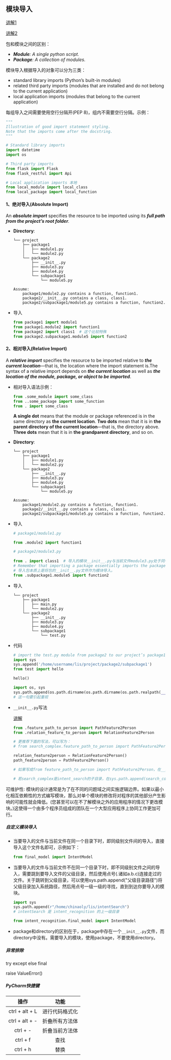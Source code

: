 ## 模块导入

[讲解1](https://realpython.com/absolute-vs-relative-python-imports/)

[讲解2](https://stackabuse.com/relative-vs-absolute-imports-in-python/)

包和模块之间的区别：

- ***Module**: A single python script.*
- ***Package**: A collection of modules.*

模块导入根据导入的对象可以分为三类：

- standard library imports (Python’s built-in modules)
- related third party imports (modules that are installed and do not belong to the current application)
- local application imports (modules that belong to the current application)

每组导入之间需要使用空行分隔开(PEP 8)，组内不需要空行分隔。示例：

```python
"""
Illustration of good import statement styling.
Note that the imports come after the docstring.
"""

# Standard library imports
import datetime
import os

# Third party imports
from flask import Flask
from flask_restful import Api

# Local application imports 本地
from local_module import local_class
from local_package import local_function
```

#### 1、绝对导入(Absolute Import)

An ***absolute import*** specifies the resource to be imported using its ***full path from the project’s root folder**.*

- **Directory**:

  ```
  └── project
      ├── package1
      │   ├── module1.py
      │   └── module2.py
      └── package2
          ├── __init__.py
          ├── module3.py
          ├── module4.py
          └── subpackage1
              └── module5.py
              
  Assume:            
      package1/module2.py contains a function, function1.
      package2/__init__.py contains a class, class1.
      package2/subpackage1/module5.py contains a function, function2.
  
  ```

- 导入

  ```python
  from package1 import module1
  from package1.module2 import function1
  from package2 import class1  # 这个比较特殊
  from package2.subpackage1.module5 import function2
  ```



#### 2、相对导入(Relative Import)

A ***relative import*** specifies the resource to be imported relative to ***the current location***—that is, the location where the import statement is.The syntax of a relative import depends on ***the current location*** as well as ***the location of the module, package, or object to be imported***.

- 相对导入语法示例：

  ```python
  from .some_module import some_class
  from ..some_package import some_function
  from . import some_class
  
  ```

  **A single dot** means that the module or package referenced is in the same directory as **the current location**. **Two dots** mean that it is in **the parent directory of the current location**—that is, the directory above. **Three dots** mean that it is in **the grandparent directory**, and so on.

- **Directory**:

  ```
  └── project
      ├── package1
      │   ├── module1.py
      │   └── module2.py
      └── package2
          ├── __init__.py
          ├── module3.py
          ├── module4.py
          └── subpackage1
              └── module5.py
              
  Assume:            
      package1/module2.py contains a function, function1.
      package2/__init__.py contains a class, class1.
      package2/subpackage1/module5.py contains a function, function2.
  ```

- 导入

  ```python
  # package1/module1.py
  
  from .module2 import function1
  ```

  ```python
  # package2/module3.py
   
  from . import class1  # 导入的模块__init__.py与当前文件module3.py处于同一级目录下
  # Remember that importing a package essentially imports the package’s __init__.py file as a module.
  # 导入包本质上是将包的__init__.py文件作为模块导入。
  from .subpackage1.module5 import function2
  ```

  

- 导入

  ```
  └── project
      ├── package1
      │   ├── main.py
      │   └── module2.py
      └── package2
          ├── __init__.py
          ├── module3.py
          ├── module4.py
          └── subpackage1
              └── test.py
  ```

- 代码

  ```python
  # import the test.py module from package2 to our project’s package1 main.py file.
  import sys
  sys.append('/home/username/lis/project/package2/subpackage1')
  from test import hello
  
  hello()
  ```

  

  ```python
  import os, sys
  sys.path.append(os.path.dirname(os.path.dirname(os.path.realpath(__file__))))
  # 这一句要引起重视
  ```

  



- `__init__.py`写法

  [讲解](https://towardsdatascience.com/understanding-python-imports-init-py-and-pythonpath-once-and-for-all-4c5249ab6355)

  ```python
  from .feature_path_to_person import PathFeature2Person
  from .relation_feature_to_person import RelationFeature2Person
  
  # 更推荐下面的写法，可以写为：
  # from search_complex.feature_path_to_person import PathFeature2Person
  
  relation_feature2person = RelationFeature2Person()
  path_feature2person = PathFeature2Person()
  
  # 如果写成from feature_path_to_person import PathFeature2Person，在__init__.py中直接执行则没有问题，如果是在包外直接导入import search_complex 则会没办法顺利执行。
  
  # 若search_complex是intent_search的子目录，在sys.path.append(search_complex)的情况下，是可以直接 import search_complex的。
  
  
  ```

  























可维护性: 模块的设计通常是为了在不同的问题域之间实施逻辑边界。如果以最小化相互依赖性的方式编写模块，那么对单个模块的修改将对程序的其他部分产生影响的可能性就会降低。(您甚至可以在不了解模块之外的应用程序的情况下更改模块。)这使得一个由多个程序员组成的团队在一个大型应用程序上协同工作更加可行。

##### 自定义模块导入

- 当要导入的文件与当前文件在同一个目录下时，即同级别文件间的导入，直接导入这个文件名即可，示例如下：

  ```python
  from final_model import IntentModel
  ```

- 当要导入的文件与当前文件不在同一个目录下时，即不同级别文件之间的导入，需要跳到要导入文件的父级目录，然后使用点号(.诸如a.b.c)连接走过的文件。关于跳转到父级目录，可以使用sys.path.append("父级目录路径")将父级目录加入系统路径，然后用点号一级一级的寻找，直到到达你要导入的模块。

  ```python
  import sys
  sys.path.append(r"/home/chinaoly/lis/intentSearch")
  # intentSearch 是 intent_recognition 的上一级目录
  
  from intent_recognition.final_model import IntentModel
  ```

- package和directory的区别在于，package中存在一个`__init__.py`文件，而directory中没有。需要导入的模块，使用package，不要使用directory。

##### 异常排除

try except else  final

raise ValueError()

##### PyCharm快捷键

|      操作      |      功能      |
| :------------: | :------------: |
| ctrl + alt + L | 进行代码格式化 |
| ctrl + alt + - | 折叠所有方法体 |
|    ctrl + -    | 折叠当前方法体 |
|   ctrl  + f    |      查找      |
|   ctrl  + h    |      替换      |



